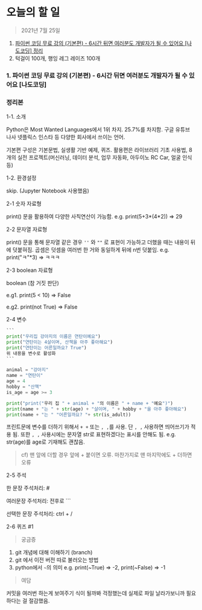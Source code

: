 # 오늘의 할 일

> 2021년 7월 25일



1. [파이썬 코딩 무료 강의 (기본편) - 6시간 뒤면 여러분도 개발자가 될 수 있어요 [나도코딩] 정리](https://www.youtube.com/watch?v=kWiCuklohdY)
3. 턱걸이 100개, 행잉 레그 레이즈 100개



### 1. 파이썬 코딩 무료 강의 (기본편) - 6시간 뒤면 여러분도 개발자가 될 수 있어요 [나도코딩] 

### 정리본

1-1. 소개

Python은 Most Wanted Languages에서 1위 차지. 25.7%를 차지함. 구글 유튜브 나사 넷플릭스 인스타 등 다양한 회사에서 쓰이는 언어. 

기본편 구성은 기본문법, 실생활 기반 예제, 퀴즈. 활용편은 라이브러리 기초 사용법, 8개의 실전 프로젝트(머신러닝, 데이터 분석, 업무 자동화, 아두이노 RC Car, 얼굴 인식 등)



1-2. 환경설정

skip. (Jupyter Notebook 사용했음)



2-1 숫자 자료형

print() 문을 활용하여 다양한 사칙연산이 가능함. e.g. print(5+3*(4\*2)) => 29



2-2 문자열 자료형

print() 문을 통해 문자열 같은 경우 `''` 와 `""` 로 표현이 가능하고 더했을 때는 내용이 뒤에 덧붙혀짐. 곱셈은 덧셈을 여러번 한 거와 동일하게 뒤에 n번 덧붙임. e.g. print("ㅋ"*3) => ㅋㅋㅋ



2-3 boolean 자료형

boolean (참 거짓 판단)

e.g1. print(5 < 10) => False

e.g2. print(not True) => False



2-4 변수

``````python
```
print("우리집 강아지의 이름은 연탄이예요")
print("연탄이는 4살이며, 산책을 아주 좋아해요")
print("연탄이는 어른일까요? True")
위 내용을 변수로 활성화
```

animal = "강아지"
name = "연탄이"
age = 4
hobby = "산책"
is_age = age >= 3

print("print("우리 집 " + animal + "의 이름은 " + name + "예요")")
print(name + "는 " + str(age) + "살이며, " + hobby + "을 아주 좋아해요")
print(name + "는 " "어른일까요? "+ str(is_adult))
``````

프린트문에 변수를 더하기 위해서 `+ +` 또는 `, ,`를 사용. 단 `, ,` 사용하면 띄어쓰기가 적용 됨. 또한 `, ,` 사용시에는 문자열 str로 표현하겠다는 표시를 안해도 됨. e.g. str(age)를 age로 기재해도 괜찮음.

> cf) 맨 앞에 더할 경우 앞에 + 붙이면 오류. 마찬가지로 맨 마지막에도 + 더하면 오류



2-5 주석

한 문장 주석처리: #

여러문장 주석처리: 전후로 ```

선택한 문장 주석처리: ctrl + /



2-6 퀴즈 #1










> 궁금증

1. git 개념에 대해 이해하기 (branch)
2. git 에서 이전 버전 따로 불러오는 방법
3. python에서 `~`의 의미 e.g. print(~True) => -2, print(~False) => -1






> 여담

커밋을 여러번 하는게 보여주기 식이 될까봐 걱정했는데 실제로 파일 날라가보니까 필요하다는 걸 절감했음.

